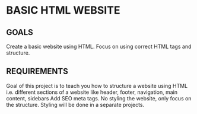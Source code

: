 # BASIC HTML WEBSITE

## GOALS

Create a basic website using HTML. Focus on using correct HTML tags and structure.

## REQUIREMENTS

Goal of this project is to teach you how to structure a website using HTML i.e. different sections of a website like 
header,
footer, 
navigation,
main content, 
sidebars 
Add SEO meta tags. 
No styling the website, only focus on the structure. 
Styling will be done in a separate projects.

